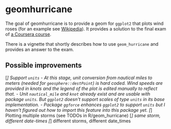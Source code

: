 # geomhurricane

The goal of geomhurricane is to provide a geom for `ggplot2` that plots wind
roses (for an example see [Wikipedia][wiki]). It provides a solution to the
final exam of [a Coursera course][coursera].

There is a vignette that shortly describes how to use `geom_hurricane` and
provides an answer to the exam.

[wiki]: https://en.wikipedia.org/wiki/Wind_rose
[coursera]: https://www.coursera.org/learn/r-data-visualization

## Possible improvements

[_] Support `units`
    - At this stage, unit conversion from nautical miles to meters (needed for
      `geosphere::destPoint`) is hard coded. Wind speeds are provided in knots
      and the legend of the plot is edited manually to reflect that.
    - Unit `nautical_mile` and `knot` already exist and are usable with package
      `units`. But `ggplot2` doesn't support scales of type `units` in its base
      implementation.
    - Package `ggforce` enhances `ggplot2` to support `units` but I haven't
      figured out how to import this feature into this package yet.
[_] Plotting multiple storms (see TODOs in R/geom_hurricane)
    [_] same storm, different date-times
    [_] different storms, different date_times
